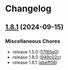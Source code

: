 # Changelog

## [1.8.1](https://github.com/opendigitalteam/aitoolkit/compare/enrich-v1.8.0...enrich-v1.8.1) (2024-09-15)


### Miscellaneous Chores

* release 1.5.0 ([17f65e0](https://github.com/opendigitalteam/aitoolkit/commit/17f65e0d557e83a628a80ec1a2ce64822d1d6d61))
* release 1.8.0 ([949c02c](https://github.com/opendigitalteam/aitoolkit/commit/949c02c566f825f8256f709e1c486abeb356ef5c))
* release 1.8.1 ([abeff08](https://github.com/opendigitalteam/aitoolkit/commit/abeff0819a0df351b193d9b63187dcbff11d4e57))
